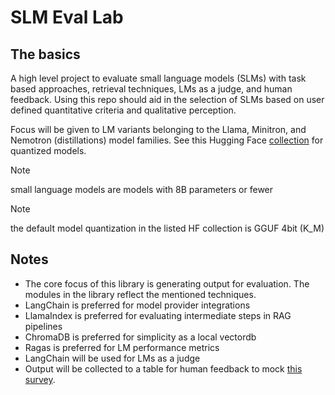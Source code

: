 # SLM Eval Lab

## The basics

A high level project to evaluate small language models (SLMs) with task based approaches, retrieval techniques, LMs as a judge, and human feedback. Using this repo should aid in the selection of SLMs based on user defined quantitative criteria and qualitative perception.

Focus will be given to LM variants belonging to the Llama, Minitron, and Nemotron (distillations) model families. See this Hugging Face [collection](https://huggingface.co/collections/jxtngx/slm-quants-66fd22225a60c216a7e30989) for quantized models. 

> [!NOTE]
> small language models are models with 8B parameters or fewer

> [!NOTE]
> the default model quantization in the listed HF collection is GGUF 4bit (K_M)

## Notes

- The core focus of this library is generating output for evaluation. The modules in the library reflect the mentioned techniques.
- LangChain is preferred for model provider integrations
- LlamaIndex is preferred for evaluating intermediate steps in RAG pipelines
- ChromaDB is preferred for simplicity as a local vectordb
- Ragas is preferred for LM performance metrics
- LangChain will be used for LMs as a judge
- Output will be collected to a table for human feedback to mock [this survey](https://github.com/aws-samples/human-in-the-loop-llm-eval-blog). 